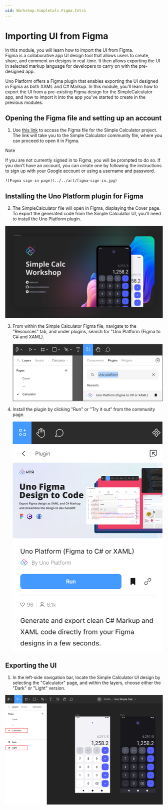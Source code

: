 ```yaml
---
uid: Workshop.SimpleCalc.Figma.Intro
---
```


# Importing UI from Figma

In this module, you will learn how to import the UI from Figma.  
Figma is a collaborative app UI design tool that allows users to create, share, and comment on designs in real-time. It then allows exporting the UI in selected markup language for developers to carry on with the pre-designed app.

Uno Platform offers a Figma plugin that enables exporting the UI designed in Figma as both XAML and C# Markup.
In this module, you'll learn how to export the UI from a pre-existing Figma design for the SimpleCalculator app, and how to import it into the app you've started to create in the previous modules.

## Opening the Figma file and setting up an account

1. Use [this link](https://aka.platform.uno/uno-figma-simplecalc-workshop) to access the Figma file for the Simple Calculator project. The link will take you to the Simple Calculator community file, where you can proceed to open it in Figma.

> [!NOTE]
> If you are not currently signed in to Figma, you will be prompted to do so. If you don't have an account, you can create one by following the instructions to sign up with your Google account or using a username and password.

    ![Figma sign-in page](../../art/figma-sign-in.jpg)

## Installing the Uno Platform plugin for Figma

2.	The SimpleCalculator file will open in Figma, displaying the Cover page. To export the generated code from the Simple Calculator UI, you'll need to install the Uno Platform plugin. 

   ![Figma menu plugin](../../art/figma-cover.png)

3.	From within the Simple Calculator Figma file, navigate to the "Resources" tab, and under plugins, search for "Uno Platform (Figma to C# and XAML).

    ![Figma Plugin Launch](../../art/figma-plugin-launch.png)

4.	Install the plugin by clicking "Run" or "Try it out” from the community page.

    ![Figma Plugin Launch](../../art/figma-run-plugin.png)

## Exporting the UI

1.	In the left-side navigation bar, locate the Simple Calculator UI design by selecting the "Calculator" page, and within the layers, choose either the "Dark" or "Light" version.

![Select Figma Design](../../art/figma-select-design.png)